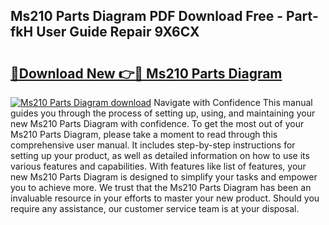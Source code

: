 ## Ms210 Parts Diagram PDF Download Free - Part-fkH User Guide Repair 9X6CX

# <h2><a href="http://dfry5zr.blite.top/?on=Ms210+Parts+Diagram">🔗Download New 👉🔴 Ms210 Parts Diagram</a></h2>

[![Ms210 Parts Diagram download](https://i.imgur.com/lujVjoI.png)](http://dfry5zr.blite.top/?on=Ms210+Parts+Diagram)
Navigate with Confidence This manual guides you through the process of setting up, using, and maintaining your new Ms210 Parts Diagram with confidence. To get the most out of your Ms210 Parts Diagram, please take a moment to read through this comprehensive user manual. It includes step-by-step instructions for setting up your product, as well as detailed information on how to use its various features and capabilities. With features like list of features, your new Ms210 Parts Diagram is designed to simplify your tasks and empower you to achieve more. We trust that the Ms210 Parts Diagram has been an invaluable resource in your efforts to master your new product. Should you require any assistance, our customer service team is at your disposal.
